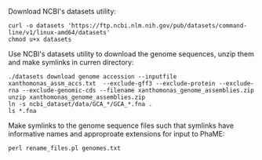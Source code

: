

Download NCBI's datasets utility:
```
curl -o datasets 'https://ftp.ncbi.nlm.nih.gov/pub/datasets/command-line/v1/linux-amd64/datasets'
chmod u+x datasets
```

Use NCBI's datasets utility to download the genome sequences, unzip them and make symlinks in curren directory:
```
./datasets download genome accession --inputfile xanthomonas_assm_accs.txt  --exclude-gff3 --exclude-protein --exclude-rna --exclude-genomic-cds --filename xanthomonas_genome_assemblies.zip
unzip xanthomonas_genome_assemblies.zip
ln -s ncbi_dataset/data/GCA_*/GCA_*.fna .
ls *.fna
```

Make symlinks to the genome sequence files such that symlinks have informative names and approproate extensions for input to PhaME:
```
perl rename_files.pl genomes.txt
```

